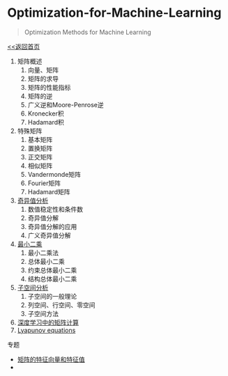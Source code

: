 # Optimization-for-Machine-Learning

> Optimization Methods for Machine Learning

[<<返回首页](index.md)




1. 矩阵概述
   1. 向量、矩阵
   1. 矩阵的求导
   2. 矩阵的性能指标
   3. 矩阵的逆
   4. 广义逆和Moore-Penrose逆
   5. Kronecker积
   6. Hadamard积
2. 特殊矩阵
   1. 基本矩阵
   2. 置换矩阵
   3. 正交矩阵
   4. 相似矩阵
   5. Vandermonde矩阵
   6. Fourier矩阵
   7. Hadamard矩阵
3. [奇异值分析](chapter3.md)
   1. 数值稳定性和条件数
   2. 奇异值分解
   3. 奇异值分解的应用
   4. 广义奇异值分解
4. [最小二乘](chapter4.md)
   1. 最小二乘法
   2. 总体最小二乘
   3. 约束总体最小二乘
   4. 结构总体最小二乘
5. [子空间分析](chapter5.md)
   1. 子空间的一般理论
   2. 列空间、行空间、零空间
   3. 子空间方法
6. [深度学习中的矩阵计算](Matrix-Calculus.md)
7. [Lyapunov equations](Lyapunov-equations.md)

专题

- [矩阵的特征向量和特征值](矩阵的特征向量和特征值.md)
- 

